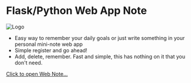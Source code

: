 # Flask/Python Web App Note
![Logo](/statistic/screen.jpg)
* Easy way to remember your daily goals or just write something in your personal mini-note web app
* Simple register and go ahead!
* Add, delete, remember. Fast and simple, this has nothing on it that you don't need.
 
<a href="https://web-note.herokuapp.com/login">Click to open Web Note...</a>
